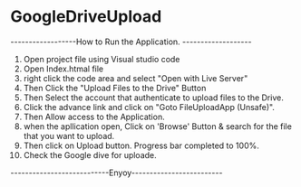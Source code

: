 # GoogleDriveUpload

------------------How to Run the Application. -------------------

01. Open project file using Visual studio code
02. Open Index.htmal file
03. right click the code area and select "Open with Live Server"
04. Then Click the "Upload Files to the Drive" Button
05. Then Select the account that authenticate to upload files to the Drive.
06. Click the advance link and click on "Goto FileUploadApp (Unsafe)".
07. Then Allow access to the Application.
08. when the apllication open, Click on 'Browse' Button & search for the file that you want to upload. 
09. Then click on Upload button. Progress bar completed to 100%.
10. Check the Google dive for uploade.


---------------------------Enyoy-------------------------











